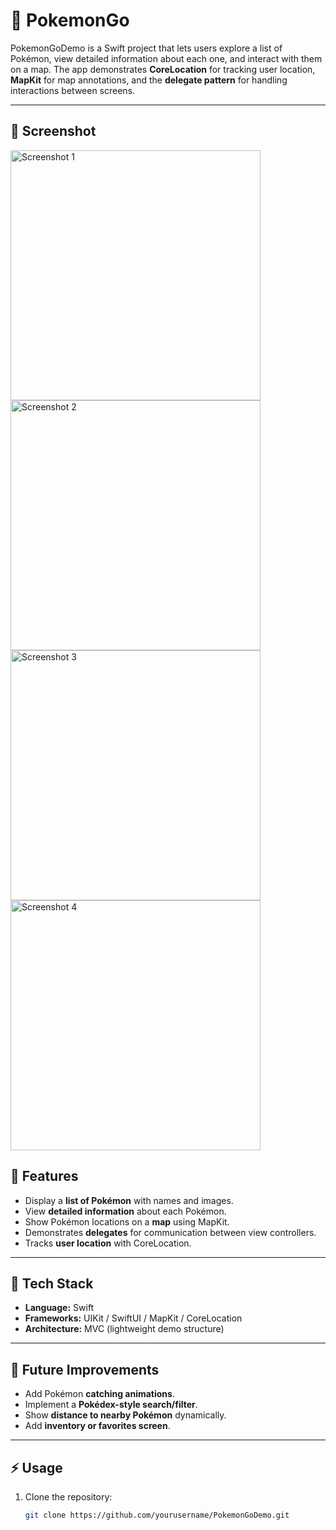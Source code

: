 # 🐾 PokemonGo

PokemonGoDemo is a Swift project that lets users explore a list of Pokémon, view detailed information about each one, and interact with them on a map. The app demonstrates **CoreLocation** for tracking user location, **MapKit** for map annotations, and the **delegate pattern** for handling interactions between screens.  

---

## 📸 Screenshot


  <img src="https://github.com/user-attachments/assets/0b8ca74b-2ead-4a67-bdfd-99aa81c6cf87" alt="Screenshot 1" width="400"/>
  
  <img src="https://github.com/user-attachments/assets/84e6882c-b870-4c02-a14f-2b4f22f5f307" alt="Screenshot 2" width="400"/>
  
  <img src="https://github.com/user-attachments/assets/9851b51d-156d-40c3-ae37-17b7cbf736f4" alt="Screenshot 3" width="400"/>

 <img src="https://github.com/user-attachments/assets/fd21f924-37be-4ea7-a400-21919e3b551f" alt="Screenshot 4" width="400" />


## 🔹 Features
- Display a **list of Pokémon** with names and images.  
- View **detailed information** about each Pokémon.  
- Show Pokémon locations on a **map** using MapKit.  
- Demonstrates **delegates** for communication between view controllers.  
- Tracks **user location** with CoreLocation.  

---

## 🔹 Tech Stack
- **Language:** Swift  
- **Frameworks:** UIKit / SwiftUI / MapKit / CoreLocation  
- **Architecture:** MVC (lightweight demo structure)  

---

## 🔹 Future Improvements
- Add Pokémon **catching animations**.  
- Implement a **Pokédex-style search/filter**.  
- Show **distance to nearby Pokémon** dynamically.  
- Add **inventory or favorites screen**.  

---

## ⚡ Usage
1. Clone the repository:  
   ```bash
   git clone https://github.com/yourusername/PokemonGoDemo.git
